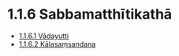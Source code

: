 

# 1.1.6 Sabbamatthītikathā

* [1.1.6.1 Vādayutti](1.1.6/1.1.6.1.md)
* [1.1.6.2 Kālasaṃsandana](1.1.6/1.1.6.2.md)



